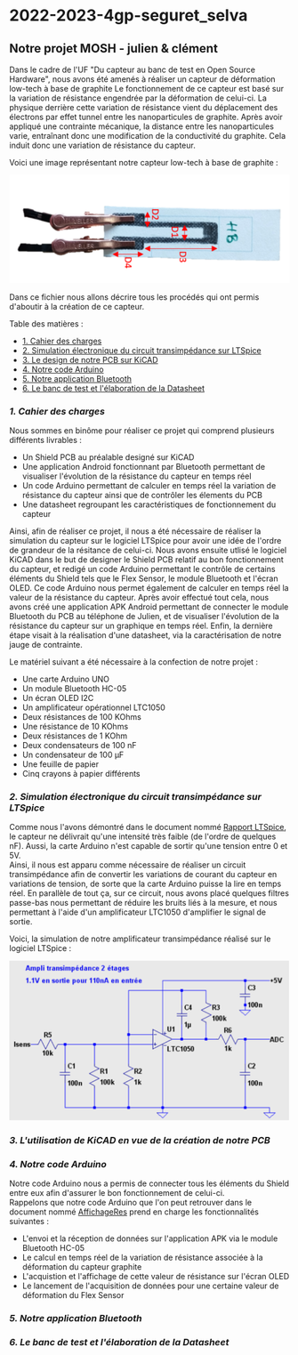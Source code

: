 # 2022-2023-4gp-seguret_selva
## Notre projet MOSH - julien &amp; clément  
  
Dans le cadre de l'UF "Du capteur au banc de test en Open Source Hardware", nous avons été amenés à réaliser un capteur de déformation low-tech à base de graphite
Le fonctionnement de ce capteur est basé sur la variation de résistance engendrée par la déformation de celui-ci.
La physique derrière cette variation de résistance vient du déplacement des électrons par effet tunnel entre les nanoparticules de graphite.
Après avoir appliqué une contrainte mécanique, la distance entre les nanoparticules varie, entraînant donc une modification de la conductivité du graphite.
Cela induit donc une variation de résistance du capteur.  
  
Voici une image représentant notre capteur low-tech à base de graphite :  
  
![Figure 1: Capteur Graphite low-tech](./Datasheet/CapteurGraphite.png "Figure 1: Capteur Graphite low-tech")  
  
Dans ce fichier nous allons décrire tous les procédés qui ont permis d'aboutir à la création de ce capteur.  
  
Table des matières :  
  
* [1. Cahier des charges](#PremiereSection)  
* [2. Simulation électronique du circuit transimpédance sur LTSpice](#DeuxiemeSection) 
* [3. Le design de notre PCB sur KiCAD](#TroisiemeSection)
* [4. Notre code Arduino](#QuatriemeSection)  
* [5. Notre application Bluetooth](#CinquiemeSection)
* [6. Le banc de test et l'élaboration de la Datasheet](#SixiemeSection)  
    
### *1. Cahier des charges* <a id="PremiereSection"></a>
  
Nous sommes en binôme pour réaliser ce projet qui comprend plusieurs différents livrables :  
* Un Shield PCB au préalable designé sur KiCAD  
* Une application Android fonctionnant par Bluetooth permettant de visualiser l'évolution de la résistance du capteur en temps réel  
* Un code Arduino permettant de calculer en temps réel la variation de résistance du capteur ainsi que de contrôler les élements du PCB  
* Une datasheet regroupant les caractéristiques de fonctionnement du capteur  
  
Ainsi, afin de réaliser ce projet, il nous a été nécessaire de réaliser la simulation du capteur sur le logiciel LTSpice pour avoir une idée de l'ordre de grandeur de la résitance de celui-ci. 
Nous avons ensuite utlisé le logiciel KiCAD dans le but de designer le Shield PCB relatif au bon fonctionnement du capteur, et redigé un code Arduino
permettant le contrôle de certains éléments du Shield tels que le Flex Sensor, le module Bluetooth et l'écran OLED. Ce code Arduino nous permet également de calculer 
en temps réel la valeur de la résistance du capteur.
Après avoir effectué tout cela, nous avons créé une application APK Android permettant de connecter le module Bluetooth du PCB au téléphone de Julien, et de
visualiser l'évolution de la résistance du capteur sur un graphique en temps réel.
Enfin, la dernière étape visait à la réalisation d'une datasheet, via la caractérisation de notre jauge de contrainte.  
  
Le matériel suivant a été nécessaire à la confection de notre projet :  
* Une carte Arduino UNO    
* Un module Bluetooth HC-05  
* Un écran OLED I2C  
* Un amplificateur opérationnel LTC1050  
* Deux résistances de 100 KOhms  
* Une résistance de 10 KOhms  
* Deux résistances de 1 KOhm  
* Deux condensateurs de 100 nF  
* Un condensateur de 100 µF  
* Une feuille de papier  
* Cinq crayons à papier différents  
  
### *2. Simulation électronique du circuit transimpédance sur LTSpice* <a id="DeuxiemeSection"></a> 
  
Comme nous l'avons démontré dans le document nommé [Rapport LTSpice](https://github.com/MOSH-Insa-Toulouse/2022-2023-4gp-seguret_selva/blob/main/LTSpice/Rapport%20LTSpice.pdf), le capteur ne délivrait qu'une intensité très faible (de l'ordre de quelques nF). Aussi, la carte Arduino n'est capable de sortir qu'une tension entre 0 et 5V.  
Ainsi, il nous est apparu comme nécessaire de réaliser un circuit transimpédance afin de convertir les variations de courant du capteur en variations de tension, de sorte
que la carte Arduino puisse la lire en temps réel. En parallèle de tout ça, sur ce circuit, nous avons placé quelques filtres passe-bas nous permettant de réduire les bruits
liés à la mesure, et nous permettant à l'aide d'un amplificateur LTC1050 d'amplifier le signal de sortie.  
  
Voici, la simulation de notre amplificateur transimpédance réalisé sur le logiciel LTSpice :  
  
![Figure 2: Amplificateur Transimpédance](./LTSpice/Ampli_Transimpedance.png "Figure 2: Amplificateur Transimpédance")  
  
### *3. L'utilisation de KiCAD en vue de la création de notre PCB* <a id="TroisiemeSection"></a>  
  

  
### *4. Notre code Arduino* <a id="QuatriemeSection"></a>  
  
Notre code Arduino nous a permis de connecter tous les éléments du Shield entre eux afin d'assurer le bon fonctionnement de celui-ci.  
Rappelons que notre code Arduino que l'on peut retrouver dans le document nommé [AffichageRes](https://github.com/MOSH-Insa-Toulouse/2022-2023-4gp-seguret_selva/blob/main/Code%20Arduino/AffichageRes) prend en charge les fonctionnalités suivantes :  
* L'envoi et la réception de données sur l'application APK via le module Bluetooth HC-05  
* Le calcul en temps réel de la variation de résistance associée à la déformation du capteur graphite  
* L'acquistion et l'affichage de cette valeur de résistance sur l'écran OLED  
* Le lancement de l'acquisition de données pour une certaine valeur de déformation du Flex Sensor  
  
  
### *5. Notre application Bluetooth* <a id="CinquiemeSection"></a> 
  
### *6. Le banc de test et l'élaboration de la Datasheet* <a id="SixiemeSection"></a>
  

